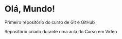 # Olá, Mundo!
 Primeiro repositório do curso de Git e GitHub

 Repositório criado durante uma aula do Curso em Vídeo